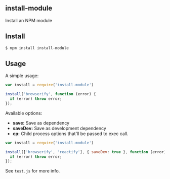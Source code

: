 ## install-module

Install an NPM module

## Install

```bash
$ npm install install-module
```

## Usage

A simple usage:

```js
var install = require('install-module')

install('browserify', function (error) {
  if (error) throw error;
});
```

Available options:

* **save:** Save as dependency
* **saveDev:** Save as development dependency
* **cp:** Child process options that'll be passed to exec call.

```js
var install = require('install-module')

install(['browserify', 'reactify'], { saveDev: true }, function (error) {
  if (error) throw error;
});
```

See `test.js` for more info.
